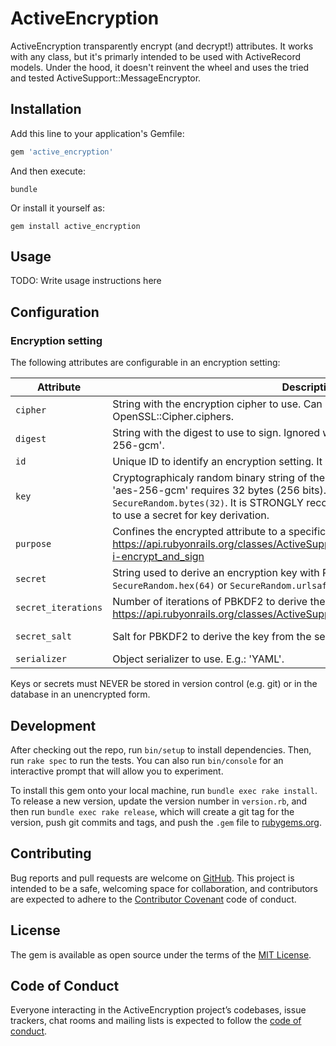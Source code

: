 # ActiveEncryption

ActiveEncryption transparently encrypt (and decrypt!) attributes. It works with any class, but it's primarly intended to be used with ActiveRecord models. Under the hood, it doesn't reinvent the wheel and uses the tried and tested ActiveSupport::MessageEncryptor.

## Installation

Add this line to your application's Gemfile:

```ruby
gem 'active_encryption'
```

And then execute:

```shell
bundle
```

Or install it yourself as:

```shell
gem install active_encryption
```

## Usage

TODO: Write usage instructions here

## Configuration

### Encryption setting

The following attributes are configurable in an encryption setting:

| Attribute       | Description | Default value |
|-----------------|-------------|---------------|
| ``cipher``      | String with the encryption cipher to use. Can be any cipher returned by OpenSSL::Cipher.ciphers. | 'aes-256-gcm' |
| ``digest``      | String with the digest to use to sign. Ignored when using an AEAD cipher like 'aes-256-gcm'. | 'SHA1' |
| ``id``          | Unique ID to identify an encryption setting. It can be an Integer, String, or Symbol. | nil |
| ``key``         | Cryptographicaly random binary string of the exact size required by the cipher. E.g. 'aes-256-gcm' requires 32 bytes (256 bits). Can be generated with ``SecureRandom.bytes(32)``. It is STRONGLY recommended NOT to set this directly but to use a secret for key derivation. | nil |
| ``purpose``     | Confines the encrypted attribute to a specific purpose. See https://api.rubyonrails.org/classes/ActiveSupport/MessageEncryptor.html#method-i-encrypt_and_sign | nil |
| ``secret``      | String used to derive an encryption key with PBKDF2. Can be generated with ``SecureRandom.hex(64)`` or ``SecureRandom.urlsafe_base64(64)``. | nil |
| ``secret_iterations`` | Number of iterations of PBKDF2 to derive the key from the secret. See https://api.rubyonrails.org/classes/ActiveSupport/KeyGenerator.html | 65536 |
| ``secret_salt`` | Salt for PBKDF2 to derive the key from the secret. | 'ActiveEncryption default key salt' |
| ``serializer``  | Object serializer to use. E.g.: 'YAML'. | Marshal |

Keys or secrets must NEVER be stored in version control (e.g. git) or in the
database in an unencrypted form.

## Development

After checking out the repo, run `bin/setup` to install dependencies. Then, run
`rake spec` to run the tests. You can also run `bin/console` for an interactive
prompt that will allow you to experiment.

To install this gem onto your local machine, run `bundle exec rake install`.
To release a new version, update the version number in `version.rb`, and then run
`bundle exec rake release`, which will create a git tag for the version, push git
commits and tags, and push the `.gem` file to [rubygems.org](https://rubygems.org).

## Contributing

Bug reports and pull requests are welcome on
[GitHub](https://github.com/Zircode/active_encryption). This project is intended
to be a safe, welcoming space for collaboration, and contributors are expected
to adhere to the [Contributor Covenant](http://contributor-covenant.org) code of
conduct.

## License

The gem is available as open source under the terms of the
[MIT License](https://opensource.org/licenses/MIT).

## Code of Conduct

Everyone interacting in the ActiveEncryption project’s codebases, issue trackers,
chat rooms and mailing lists is expected to follow the
[code of conduct](https://github.com/Zircode/active_encryption/blob/master/CODE_OF_CONDUCT.md).
